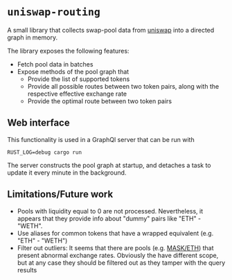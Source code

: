 # `uniswap-routing`

A small library that collects swap-pool data from [uniswap][] into a directed
graph in memory.

The library exposes the following features:

* Fetch pool data in batches
* Expose methods of the pool graph that
  * Provide the list of supported tokens
  * Provide all possible routes between two token pairs, along with the
    respective effective exchange rate
  * Provide the optimal route between two token pairs

## Web interface

This functionality is used in a GraphQl server that can be run with

```
RUST_LOG=debug cargo run
```

The server constructs the pool graph at startup, and detaches a task to update
it every minute in the background.

## Limitations/Future work

* Pools with liquidity equal to 0 are not processed.  Nevertheless, it appears
  that they provide info about "dummy" pairs like "ETH" - "WETH".
* Use aliases for common tokens that have a wrapped equivalent (e.g. "ETH" - "WETH")
* Filter out outliers: It seems that there are pools (e.g. [MASK/ETH][mask])
  that present abnormal exchange rates. Obviously the have different scope, but
  at any case they should be filtered out as they tamper with the query results

[uniswap]: https://info.uniswap.org
[mask]: https://info.uniswap.org/pools#/pools/0x4ebc76bba018abc76b18afc61c7345ea0af0a037
